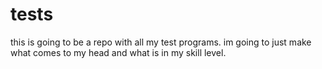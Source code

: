 # tests
this is going to be a repo with all my test programs.
im going to just make what comes to my head and what is in my skill level. 
